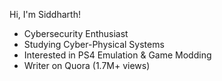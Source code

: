 Hi, I'm Siddharth!

- Cybersecurity  Enthusiast  
- Studying Cyber-Physical Systems  
- Interested in PS4 Emulation & Game Modding  
- Writer on Quora (1.7M+ views)  




